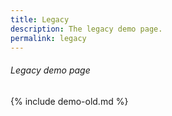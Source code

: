 ```yaml
---
title: Legacy
description: The legacy demo page.
permalink: legacy
---
```

###### _Legacy demo page_

{% include demo-old.md %}